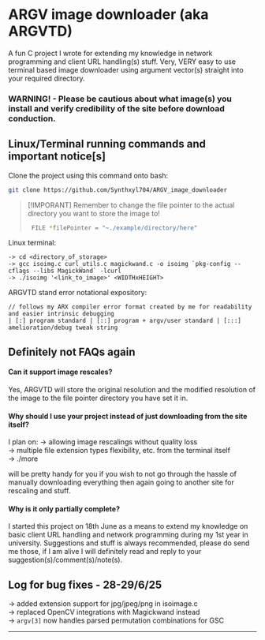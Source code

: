 
# ARGV image downloader (aka ARGVTD)
A fun C project I wrote for extending my knowledge in network programming and client URL handling(s) stuff.
Very, VERY easy to use terminal based image downloader using argument vector(s) straight into your required directory.

### WARNING! - Please be cautious about what image(s) you install and verify credibility of the site before download conduction.

## Linux/Terminal running commands and important notice[s]

Clone the project using this command onto bash:

```bash
git clone https://github.com/Synthxyl704/ARGV_image_downloader
```

> [!IMPORANT]
> Remember to change the file pointer to the actual directory you want to store the image to!
> ```bash
>  FILE *filePointer = "~./example/directory/here"
> ```

Linux terminal:
```
-> cd <directory_of_storage>
-> gcc isoimg.c curl_utils.c magickwand.c -o isoimg `pkg-config --cflags --libs MagickWand` -lcurl
-> ./isoimg '<link_to_image>' <WIDTHxHEIGHT>
```

ARGVTD stand error notational expository:
```
// follows my ARX compiler error format created by me for readability and easier intrinsic debugging
| [:] program standard | [::] program + argv/user standard | [:::] amelioration/debug tweak string       
```

## Definitely not FAQs again

#### Can it support image rescales?

Yes, ARGVTD will store the original resolution and the modified resolution of the image to the file pointer directory you have set it in.

#### Why should I use your project instead of just downloading from the site itself?

I plan on:
-> allowing image rescalings without quality loss <br>
-> multiple file extension types flexibility, etc. from the terminal itself <br>
-> ./more <br>

will be pretty handy for you if you wish to not go through the hassle of manually downloading everything then again going to another site for rescaling and stuff.

#### Why is it only partially complete?

I started this project on 18th June as a means to extend my knowledge on basic client URL handling and network programming during my 1st year in university.
Suggestions and stuff is always recommended, please do send me those, if I am alive I will definitely read and reply to your suggestion(s)/comment(s)/note(s).

## Log for bug fixes - 28-29/6/25

-> added extension support for jpg/jpeg/png in isoimage.c<br>
-> replaced OpenCV integrations with Magickwand instead<br>
-> `argv[3]` now handles parsed permutation combinations for GSC<br>

<hr>
